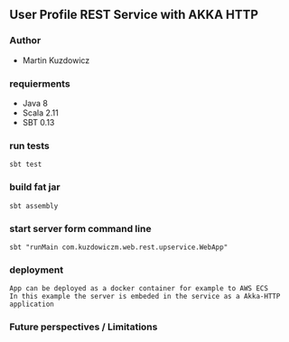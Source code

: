 ## User Profile REST Service with AKKA HTTP

### Author
- Martin Kuzdowicz

### requierments
- Java 8
- Scala 2.11
- SBT 0.13

### run tests

    sbt test
    
### build fat jar

    sbt assembly
    
### start server form command line

    sbt "runMain com.kuzdowiczm.web.rest.upservice.WebApp"
    
### deployment

    App can be deployed as a docker container for example to AWS ECS
    In this example the server is embeded in the service as a Akka-HTTP application
    
### Future perspectives / Limitations